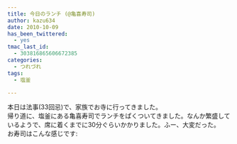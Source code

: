 ```yaml
---
title: 今日のランチ (@亀喜寿司)
author: kazu634
date: 2010-10-09
has_been_twittered:
  - yes
tmac_last_id:
  - 303816865606672385
categories:
  - つれづれ
tags:
  - 塩釜

---
```

<div class="pp_item">
  本日は法事(33回忌)で、家族でお寺に行ってきました。
</div>

<div class="pp_item">
</div>

<div class="pp_item">
  帰り道に、塩釜にある亀喜寿司でランチをぱくついてきました。なんか繁盛しているようで、席に着くまでに30分ぐらいかかりました。ふー、大変だった。
</div>

<div class="pp_item">
</div>

<div class="pp_item">
  お寿司はこんな感じです:
</div>

<div class="pp_item">
</div>

<div class="pp_item">
<img style="max-width: 100%;" src="http://static.pixelpipe.com/3012111a-528c-484f-94d6-cb2c9ce51cee_b.jpg" alt="" />
</div>

<div class="pp_item">
<img style="max-width: 100%;" src="http://static.pixelpipe.com/e4356500-c57a-40e8-84f4-1e555b421bca_b.jpg" alt="" />
</div>
